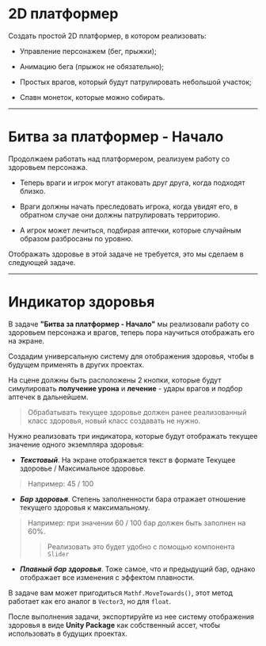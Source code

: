 # 2D платформер

Создать простой 2D платформер, в котором реализовать:

- Управление персонажем (бег, прыжки);

- Анимацию бега (прыжок не обязательно);

- Простых врагов, который будут патрулировать небольшой участок;

- Спавн монеток, которые можно собирать.

___

# Битва за платформер - Начало

Продолжаем работать над платформером, реализуем работу со здоровьем персонажа.

- Теперь враги и игрок могут атаковать друг друга, когда подходят близко. 

- Враги должны начать преследовать игрока, когда увидят его, в обратном случае они должны патрулировать территорию. 

- А игрок может лечиться, подбирая аптечки, которые случайным образом разбросаны по уровню.

Отображать здоровье в этой задаче не требуется, это мы сделаем в следующей задаче.

___

# Индикатор здоровья

В задаче **"Битва за платформер - Начало"** мы реализовали работу со здоровьем персонажа и врагов, теперь пора научиться отображать его на экране. 

Создадим универсальную систему для отображения здоровья, чтобы в будущем применять в других проектах.

На сцене должны быть расположены 2 кнопки, которые будут симулировать **получение урона** и **лечение** - удары врагов и подбор аптечек в дальнейшем. 

> Обрабатывать текущее здоровье должен ранее реализованный класс здоровья, новый класс создавать не нужно.

Нужно реализовать три индикатора, которые будут отображать текущее значение одного экземпляра здоровья:

- ___Текстовый___. На экране отображается текст в формате Текущее здоровье / Максимальное здоровье.
> Например: 45 / 100

- ___Бар здоровья___. Степень заполненности бара отражает отношение текущего здоровья к максимальному. 
> Например: при значении 60 / 100 бар должен быть заполнен на 60%. 
>
>> Реализовать это будет удобно с помощью компонента `Slider`

- ___Плавный бар здоровья___. Тоже самое, что и предыдущий бар, однако отображает все изменения с эффектом плавности.


В задаче вам может пригодиться `Mathf.MoveTowards()`, этот метод работает как его аналог в `Vector3`, но для `float`.

После выполнения задачи, экспортируйте из нее систему отображения здоровья в виде **Unity Package** как собственный ассет, чтобы использовать в будущих проектах.